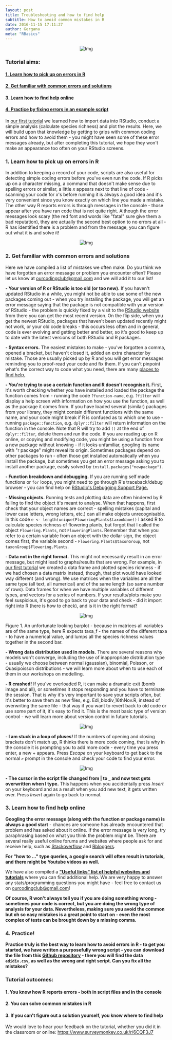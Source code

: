 ```yaml
---
layout: post
title: Troubleshooting and how to find help
subtitle: How to avoid common mistakes in R
date: 2016-11-15 17:11:27
author: Gergana
meta: "RBasics"
---
```

<div class="block">
          <center><img src="{{ site.baseurl }}/img/tutheader2.png" alt="Img"></center>
        </div>

### Tutorial aims:

#### <a href="#id">1. Learn how to pick up on errors in R</a>

#### <a href="#errors">2. Get familiar with common errors and solutions</a>

#### <a href="#help">3. Learn how to find help online</a>

#### <a href="#practice">4. Practice by fixing errors in an example script</a>

In <a href="https://ourcodingclub.github.io/2016/11/13/intro-to-r.html">our first tutorial</a> we learned how to import data into RStudio, conduct a simple analysis (calculate species richness) and plot the results. Here, we will build upon that knowledge by getting to grips with common coding errors and how to avoid them - you might have seen some of these error messages already, but after completing this tutorial, we hope they won't make an appearance too often on your RStudio screens.

<a name="id"></a>

### 1. Learn how to pick up on errors in R

In addition to keeping a record of your code, scripts are also useful for detecting simple coding errors before you've even run the code. If R picks up on a character missing, a command that doesn't make sense due to spelling errors or similar, a little <i>x</i> appears next to that line of code - scanning your code for <i>x</i>'s before running it is always a good idea and it's very convenient since you know exactly on which line you made a mistake. The other way R reports errors is through messages in the console - those appear after you have ran code that is not quite right. Although the error messages look scary (the red font and words like "fatal" sure give them a bad reputation), they are actually the second best option to no errors at all - R has identified there is a problem and from the message, you can figure out what it is and solve it!

<div class="block">
          <center><img src="{{ site.baseurl }}/img/xandm.png" alt="Img"></center>
        </div>

<a name="errors"></a>

### 2. Get familiar with common errors and solutions

Here we have compiled a list of mistakes we often make. Do you think we have forgotten an error message or problem you encounter often? Please let us know at ourcodingclub@gmail.com and we will add it to our list!

<b> - Your version of R or RStudio is too old (or too new).</b> If you haven't updated RStudio in a while, you might not be able to use some of the new packages coming out - when you try installing the package, you will get an error message saying that the package is not compatible with your version of RStudio - the problem is quickly fixed by a visit to the <a href="https://www.rstudio.com/products/rstudio/">RStudio website</a> from there you can get the most recent version. On the flip side, when you get the newest RStudio, packages that haven't been updated recently might not work, or your old code breaks - this occurs less often and in general, code is ever evolving and getting better and better, so it's good to keep up to date with the latest versions of both RStudio and R packages.

<b> - Syntax errors.</b> The easiest mistakes to make - you've forgotten a comma, opened a bracket, but haven't closed it, added an extra character by mistake. Those are usually picked up by R and you will get error messages reminding you to proof-read your code and fix them. If you can't pinpoint what's the correct way to code what you need, there are many <a href="#help">places to find help.</a>

<b> - You're trying to use a certain function and R doesn't recognise it.
    </b> First, it's worth checking whether you have installed and loaded the package the function comes from - running the code `?function-name`, e.g. `?filter` will display a help screen with information on how you use the function, as well as the package it comes from. 
    If you have loaded several (similar) packages from your library, they might contain different functions with the same name, and your code might break if R is confused as to which one to use - running `package::function`, e.g. `dplyr::filter` will return information on the function in the console. Note that R will try to add `()` at the end of `dplyr::filter`, delete them and run the code. 
    If you are reading up on R online, or copying and modifying code, you might be using a function from a new package without knowing - if it looks unfamiliar, googling its name with "r package" might reveal its origin. Sometimes packages depend on other packages to run - often those get installed automatically when you install the package, but sometimes you get an error message asking you to install another package, easily solved by `install.packages("newpackage")`.

<b> - Function breakdown and debugging.</b> If you are running self made functions or `for` loops, you might need to go through R's traceback/debug browser - you can find help on <a href="https://support.rstudio.com/hc/en-us/articles/205612627-Debugging-with-RStudio">RStudio's Debugging Support Page.</a>

<b> - Missing objects.</b> Running tests and plotting data are often hindered by R failing to find the object it's meant to analyse. When that happens, first check that your object names are correct - spelling mistakes (capital and lower case letters, wrong letters, etc.) can all make objects unrecognisable. In this code `e <- length(unique(FloweringPlants$taxonName))` I asked R to calculate species richness of flowering plants, but forgot that I called the object `Flowering.Plants`, not `FloweringPlants`. Remember that when you refer to a certain variable from an object with the dollar sign, the object comes first, the variable second - `Flowering.Plants$taxonGroup`, not `taxonGroup$Flowering.Plants`.

<b> - Data not in the right format.</b> This might not necessarily result in an error message, but might lead to graphs/results that are wrong. For example, in <a href="https://ourcodingclub.github.io/2016/11/13/intro-to-r.html">our first tutorial</a> we created a data frame and plotted species richness - if we had chosen a data matrix instead, though, that plot would have looked way different (and wrong). We use matrices when the variables are all the same type (all text, all numerical) and of the same length (so same number of rows). Data frames for when we have multiple variables of different types, and vectors for a series of numbers. If your results/plots make you feel suspicious, it's good to go back to your data and check - did it import right into R (here is how to check), and is it in the right format?

<center><img src="{{ site.baseurl }}/img/wrong.png" alt="Img"></center>

Figure 1. An unfortunate looking barplot - because in matrices all variables are of the same type, here R expects taxa_f - the names of the different taxa - to have a numerical value, and lumps all the species richness values together in the second bar.

<b> - Wrong data distribution used in models.</b> There are several reasons why models won't converge, including the use of inappropriate distribution type - usually we choose between normal (gaussian), binomial, Poisson, or Quasipoisson distributions - we will learn more about when to use each of them in our workshops on modelling.

<b> - R crashed!</b> If you've overloaded R, it can make a dramatic exit (bomb image and all), or sometimes it stops responding and you have to terminate the session. That is why it's very important to save your scripts often, but it's better to save them as new files, e.g. Edi_biodiv_16thNov.R, instead of overwriting the same file - that way if you want to revert back to old code or use some part of it, it's easy to find it. This is the most basic type of version control - we will learn more about version control in future tutorials.


<center><img src="{{ site.baseurl }}/img/bomb.png" alt="Img"></center>


<b> - I am stuck in a loop of pluses!</b> If the numbers of opening and closing brackets don't match up, R thinks there is more code coming, that is why in the console it is prompting you to add more code - every time you press enter, a new + appears. Press <i>Escape</i> on your keyboard to get back to the normal `>` prompt in the console and check your code to find your error.


<center><img src="{{ site.baseurl }}/img/pluses.png" alt="Img"></center>


<b> - The cursor in the script file changed from | to _ and now text gets overwritten when I type.</b> This happens when you accidentally press <i>Insert</i> on your keyboard and as a result when you add new text, it gets written over. Press <i>Insert</i> again to go back to normal.

<a name="help"></a>

### 3. Learn how to find help online

<b>Googling the error message (along with the function or package name) is always a good start</b> - chances are someone has already encountered that problem and has asked about it online. If the error message is very long, try paraphrasing based on what you think the problem might be. There are several really useful online forums and websites where people ask for and receive help, such as <a href="http://stackoverflow.com ">Stackoverflow</a> and <a href="https://www.r-bloggers.com/">Rbloggers</a>.

<b>For "how to ..." type queries, a google search will often result in tutorials, and there might be Youtube videos as well.</b>

We have also compiled a <a href="https://ourcodingclub.github.io/links/"><b>"Useful links" list of helpful websites and tutorials</b></a> where you can find additional help. We are very happy to answer any stats/programming questions you might have - feel free to contact us on ourcodingclub@gmail.com!

<b>Of course, R won't always tell you if you are doing something wrong - sometimes your code is correct, but you are doing the wrong type of analysis for your data. Nevertheless, making sure you avoid the common but oh so easy mistakes is a great point to start on - even the most complex of tests can be brought down by a missing comma.</b>

<a name="practice"></a>

### 4. Practice! 

<b>Practice truly is the best way to learn how to avoid errors in R - to get you started, we have written a purposefully wrong script - you can download the file from this <a href="https://github.com/ourcodingclub/CC-1-RBasics">Github repository</a> - there you will find the data `edidiv.csv`, as well as the wrong and right script. Can you fix all the mistakes?</b>

### Tutorial outcomes:

#### 1. You know how R reports errors - both in script files and in the console

#### 2. You can solve common mistakes in R

#### 3. If you can't figure out a solution yourself, you know where to find help

We would love to hear your feedback on the tutorial, whether you did it in the classroom or online: 
https://www.surveymonkey.co.uk/r/6CQF3J7
